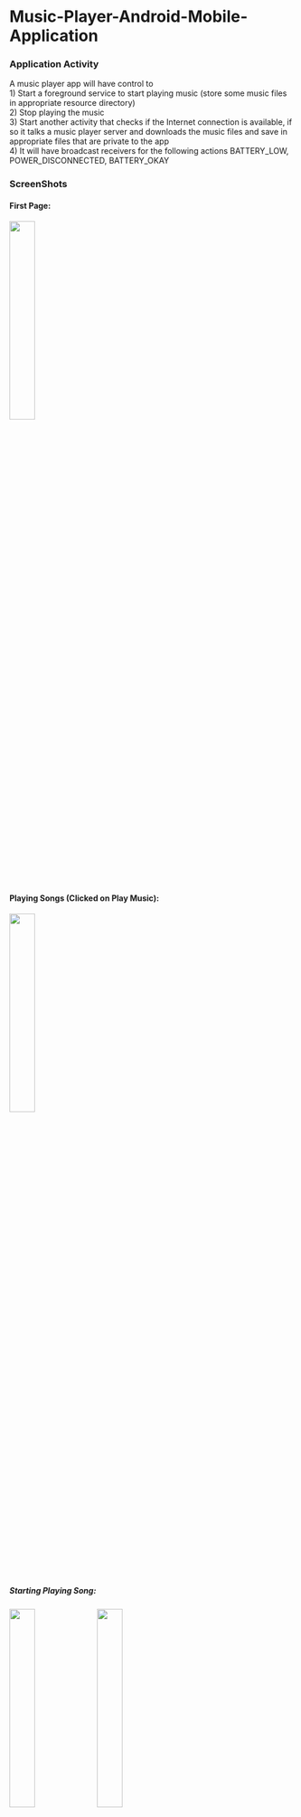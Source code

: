 # Music-Player-Android-Mobile-Application

### Application Activity
<p aign = "justify">
A music player app will have control to<br/>
1) Start a foreground service to start playing music (store some music files in appropriate resource directory) <br/>
2) Stop playing the music <br/>
3) Start another activity that checks if the Internet connection is available, if so it talks a music player server and downloads the music files and save in appropriate files that are private to the app <br/>
4) It will have broadcast receivers for the following actions BATTERY_LOW, POWER_DISCONNECTED, BATTERY_OKAY <br/>

</p>

### ScreenShots

#### First Page:
<img src="https://user-images.githubusercontent.com/43794593/154310113-51ea89c6-6c1d-42c0-9c4e-c07a0a4e1a4a.jpg" width=30% height=30%>
<br/>

#### Playing Songs (Clicked on Play Music):
<img src="https://user-images.githubusercontent.com/43794593/154310153-8030d97f-a304-40bf-b75e-46090cab6bbb.jpg" width=30% height=30%>
<br/>

##### Starting Playing Song:
<img src="https://user-images.githubusercontent.com/43794593/154310348-5c7d57dd-fa7d-4d07-835c-522db20695ed.jpg" width=30% height=30%> <img src="https://user-images.githubusercontent.com/43794593/154310738-b1c2d9d7-d617-4f7b-9d1d-47e606dd1305.jpg" width=30% height=30%>
<br/>

##### Stopped Playing Song:
<img src="https://user-images.githubusercontent.com/43794593/154310449-fffb153b-ac81-4f7f-93c3-dca0c7f56910.jpg" width=30% height=30%>

#### Download Song (Clicked on Download Song):
<img src="https://user-images.githubusercontent.com/43794593/154310490-06f2d6de-8821-457d-a80e-72f121eb9d1f.jpg" width=30% height=30%>
<br/>

##### Invalid URL when Downloading:
<img src="https://user-images.githubusercontent.com/43794593/154310509-897d654e-3968-4846-afe3-fd47ef10aa08.jpg" width=30% height=30%> <img src="https://user-images.githubusercontent.com/43794593/154310536-7102de57-9aab-42e0-ace3-b4b0bdbc742c.jpg" width=30% height=30%>
<br/>

##### Valid URL when Downloading:
<img src="https://user-images.githubusercontent.com/43794593/154310599-b221f2c9-24a8-4b53-b930-aa79b46658b5.jpg" width=30% height=30%> <img src="https://user-images.githubusercontent.com/43794593/154310615-d8da5662-ad57-48e4-94aa-1569496732c0.jpg" width=30% height=30%>
<img src="https://user-images.githubusercontent.com/43794593/154310639-9b3f2334-b65f-48c4-9edd-5b03797612c3.jpg" width=30% height=30%> <img src="https://user-images.githubusercontent.com/43794593/154310666-efd86841-ecee-47dc-a633-b84881199abc.jpg" width=30% height=30%>
<img src="https://user-images.githubusercontent.com/43794593/154310699-81e708fe-2e25-42d1-8d10-4fd07eb9b9c8.jpg" width=30% height=30%>
<br/>
